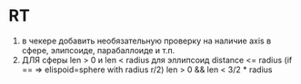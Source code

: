 # RT
1. в чекере добавить необязательную проверку на наличие axis в сфере, элипсоиде, парабаллоиде и т.п.
2. ДЛЯ сферы len > 0 и len < radius
  для эллипсоид distance <= radius (if == => elispoid=sphere with radius r/2)
  len > 0 && len < 3/2 * radius
